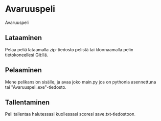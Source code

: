 # Avaruuspeli
 Avaruuspeli

## Lataaminen
Pelaa peliä lataamalla zip-tiedosto pelistä tai kloonaamalla pelin tietokoneellesi Git:llä.

## Pelaaminen
Mene pelikansion sisälle, ja avaa joko main.py jos on pythonia asennettuna tai "Avaruuspeli.exe"-tiedosto.

## Tallentaminen
Peli tallentaa halutessasi kuollessasi scoresi save.txt-tiedostoon. 
